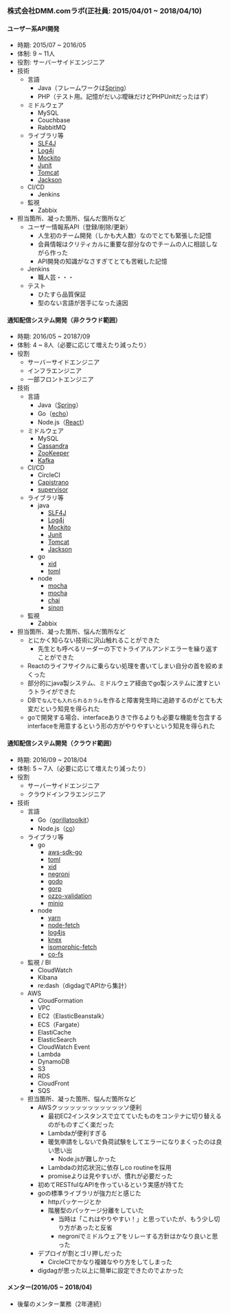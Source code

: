 ### 株式会社DMM.comラボ(正社員: 2015/04/01 ~ 2018/04/10)
#### ユーザー系API開発
- 時期: 2015/07 ~ 2016/05
- 体制: 9 ~ 11人
- 役割: サーバーサイドエンジニア
- 技術
  - 言語
    - Java（フレームワークは[Spring](http://spring.io/)）
    - PHP（テスト用。記憶がだいぶ曖昧だけどPHPUnitだったはず）
  - ミドルウェア
    - MySQL
    - Couchbase
    - RabbitMQ
  - ライブラリ等
    - [SLF4J](https://www.slf4j.org/)
    - [Log4j](https://logging.apache.org/log4j/2.x/)
    - [Mockito](http://site.mockito.org/)
    - [Junit](https://junit.org/junit5/)
    - [Tomcat](http://tomcat.apache.org/)
    - [Jackson](http://jackson.codehaus.org/)
  - CI/CD
    - Jenkins
  - 監視
    - Zabbix
- 担当箇所、凝った箇所、悩んだ箇所など
  - ユーザー情報系API（登録/削除/更新）
    - 人生初のチーム開発（しかも大人数）なのでとても緊張した記憶
    - 会員情報はクリティカルに重要な部分なのでチームの人に相談しながら作った
    - API開発の知識がなさすぎてとても苦戦した記憶
  - Jenkins
    - 職人芸・・・
  - テスト
    - ひたすら品質保証
    - 型のない言語が苦手になった遠因
#### 通知配信システム開発（非クラウド範囲）
- 時期: 2016/05 ~ 20187/09
- 体制: 4 ~ 8人（必要に応じて増えたり減ったり）
- 役割
  - サーバーサイドエンジニア
  - インフラエンジニア
  - 一部フロントエンジニア
- 技術
  - 言語
    - Java（[Spring](http://spring.io/)）
    - Go（[echo](https://echo.labstack.com/)）
    - Node.js（[React](https://reactjs.org/)）
  - ミドルウェア
    - MySQL
    - [Cassandra](http://cassandra.apache.org/)
    - [ZooKeeper](https://zookeeper.apache.org/)
    - [Kafka](https://kafka.apache.org/)
  - CI/CD
    - CircleCI
    - [Capistrano](https://capistranorb.com/)
    - [supervisor](http://supervisord.org/)
  - ライブラリ等
    - java
      - [SLF4J](https://www.slf4j.org/)
      - [Log4j](https://logging.apache.org/log4j/2.x/)
      - [Mockito](http://site.mockito.org/)
      - [Junit](https://junit.org/junit5/)
      - [Tomcat](http://tomcat.apache.org/)
      - [Jackson](http://jackson.codehaus.org/)
    - go
      - [xid](https://www.npmjs.com/package/uuid)
      - [toml](https://github.com/BurntSushi/toml)
    - node
      - [mocha](https://mochajs.org/)
      - [mocha](https://mochajs.org/)
      - [chai](http://chaijs.com/)
      - [sinon](http://sinonjs.org/)
  - 監視
    - Zabbix
- 担当箇所、凝った箇所、悩んだ箇所など
  - とにかく知らない技術に沢山触れることができた
    - 先生とも呼べるリーダーの下でトライアルアンドエラーを繰り返すことができた
  - Reactのライフサイクルに乗らない処理を書いてしまい自分の首を絞めまくった
  - 部分的にjava製システム、ミドルウェア経由でgo製システムに渡すというトライができた
  - DBで`なんでも入れられるカラム`を作ると障害発生時に追跡するのがとても大変だという知見を得られた
  - goで開発する場合、interfaceありきで作るよりも必要な機能を包含するinterfaceを用意するという形の方がやりやすいという知見を得られた
#### 通知配信システム開発（クラウド範囲）
- 時期: 2016/09 ~ 2018/04
- 体制: 5 ~ 7人（必要に応じて増えたり減ったり）
- 役割
  - サーバーサイドエンジニア
  - クラウドインフラエンジニア
- 技術
  - 言語
    - Go（[gorillatoolkit](http://www.gorillatoolkit.org/)）
    - Node.js（[co](https://github.com/tj/co)）
  - ライブラリ等
    - go
      - [aws-sdk-go](https://github.com/aws/aws-sdk-go)
      - [toml](https://github.com/BurntSushi/toml)
      - [xid](https://github.com/rs/xid)
      - [negroni](https://github.com/urfave/negroni)
      - [godo](https://gopkg.in/godo.v2)
      - [gorp](https://gopkg.in/gorp.v2)
      - [ozzo-validation](github.com/go-ozzo/ozzo-validation)
      - [minio](https://www.minio.io/)
    - node
      - [yarn](https://yarnpkg.com/ja/)
      - [node-fetch](https://www.npmjs.com/package/node-fetch)
      - [log4js](https://www.npmjs.com/package/log4js)
      - [knex](https://knexjs.org/)
      - [isomorphic-fetch](https://github.com/matthew-andrews/isomorphic-fetch)
      - [co-fs](https://www.npmjs.com/package/co-fs)
  - 監視 / BI
    - CloudWatch
    - Kibana
    - re:dash（digdagでAPIから集計）
  - AWS
    - CloudFormation
    - VPC
    - EC2（ElasticBeanstalk）
    - ECS（Fargate）
    - ElastiCache
    - ElasticSearch
    - CloudWatch Event
    - Lambda
    - DynamoDB
    - S3
    - RDS
    - CloudFront
    - SQS
  - 担当箇所、凝った箇所、悩んだ箇所など
    - AWSクッッッッッッッッッッッソ便利
      - 最初EC2インスタンスで立てていたものをコンテナに切り替えるのがものすごく楽だった
      - Lambdaが便利すぎる
      - 暖気申請をしないで負荷試験をしてエラーになりまくったのは良い思い出
		- Node.jsが難しかった
      - Lambdaの対応状況に依存しco routineを採用
      - promiseよりは見やすいが、慣れが必要だった
    - 初めてRESTfulなAPIを作っているという実感が持てた
    - goの標準ライブラリが強力だと感じた
      - httpパッケージとか
      - 階層型のパッケージ分離をしていた
        - 当時は「これはやりやすい！」と思っていたが、もう少し切り方があったと反省
        - negroniでミドルウェアをリレーする方針はかなり良いと思った
    - デプロイが割とゴリ押しだった
      - CircleCIでかなり複雑なやり方をしてしまった
    - digdagが思った以上に簡単に設定できたのでよかった
#### メンター(2016/05 ~ 2018/04)
- 後輩のメンター業務（2年連続）
